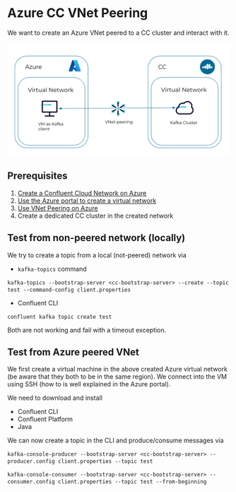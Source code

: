 # Azure CC VNet Peering

We want to create an Azure VNet peered to a CC cluster and interact with it.

![](Overview.png)

## Prerequisites

1. [Create a Confluent Cloud Network on Azure](https://docs.confluent.io/cloud/current/networking/ccloud-network/azure.html#create-ccloud-network-azure)
2. [Use the Azure portal to create a virtual network](https://learn.microsoft.com/en-us/azure/virtual-network/quick-create-portal)
3. [Use VNet Peering on Azure](https://docs.confluent.io/cloud/current/networking/peering/azure-peering.html)
4. Create a dedicated CC cluster in the created network

## Test from non-peered network (locally)

We try to create a topic from a local (not-peered) network via
* `kafka-topics` command
```shell
kafka-topics --bootstrap-server <cc-bootstrap-server> --create --topic test --command-config client.properties
```

* Confluent CLI
````shell
confluent kafka topic create test
````

Both are not working and fail with a timeout exception.

## Test from Azure peered VNet

We first create a virtual machine in the above created Azure virtual network (be aware that they both to be in the same region).
We connect into the VM using SSH (how to is well explained in the Azure portal).

We need to download and install
* Confluent CLI
* Confluent Platform
* Java

We can now create a topic in the CLI and produce/consume messages via

```shell
kafka-console-producer --bootstrap-server <cc-bootstrap-server> --producer.config client.properties --topic test
```

```shell
kafka-console-consumer --bootstrap-server <cc-bootstrap-server> --consumer.config client.properties --topic test --from-beginning
```
